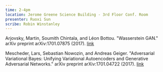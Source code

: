 ```yaml
---
time: 2-4pm
location: Jerome Greene Science Building - 3rd Floor Conf. Room
presenter: Ruoxi Sun
scribe: Robin Winstanley
---
```


Arjovsky, Martin, Soumith Chintala, and Léon Bottou. "Wasserstein GAN." arXiv preprint arXiv:1701.07875 (2017). [link](https://arxiv.org/pdf/1701.07875.pdf)

Mescheder, Lars, Sebastian Nowozin, and Andreas Geiger. "Adversarial Variational Bayes: Unifying Variational Autoencoders and Generative Adversarial Networks." arXiv preprint arXiv:1701.04722 (2017). [link](https://arxiv.org/pdf/1701.04722v1.pdf)

